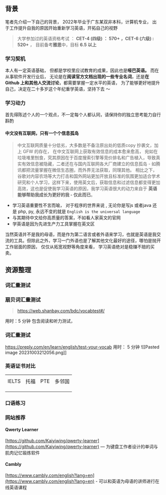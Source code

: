 ## 背景

笔者先介绍一下自己的背景， 2022年毕业于广东某双非本科，计算机专业， 出于工作提升自我的原因开始重新学习英语，开拓自己的视野

> 大学参加过的英语资格考试 ： **CET-4 (四级) ： 570+ ，CET-6 (六级) : 520+** ， 目前备考**雅思**中，目标 **6.5 以上**

### 学习契机

本人有一定英语基础， 但都是学校里应试教育的成果，因此也是**哑巴英语。** 而在从事软件开发行业后， 无论是在**阅读官方文档出现的一些专业名词**，还是**在 Github 上和其他人交流讨论**，都需要掌握一定水平的英语， 为了能够更好地提升自己，决定在二十多岁这个年纪重学英语，坚持下去 ～

### 学习动力

首先得陈述个人的一个观点，不一定每个人都认同，请保持你的独立思考能力自行斟酌
#### 中文没有互联网，只有一个个信息孤岛
> 中文互联网质量十分低劣，大多数是不备注原出处的低质copy 抄袭文，加上 GFW 的存在， 在中文互联网上获取有效信息的成本愈来愈高， 宛如在垃圾堆里刨食，究其原因在于百度搜索引擎等竞价排名和广告植入，导致真实有效信息被隐藏，二者还在与国内互联网各大厂商建立的信息孤岛 - 如腾讯都把流量掌握在微信生态圈，而外界无法获取，同理其他。 相比之下， 谷歌对内容农场等大力打击和国外网站更加开放且标准的氛围更加适合学术研究和个人学习，这样下来，使用英文后，获取信息和过滤信息都变得更加高效，这也是促使我学习英语的原因，我学习英语很大的动力来自于 **英语能够帮助我成长为更好的我 - 仅此而已**。

- 学习英语重要性不言而喻， 对于程序的世界来说 , 无论你是写js 或者java 还是 php, py, 永远不变的就是 `English is the universal language` 
- 与其期待中文给你高质量的答案，不如看人家英文的官网
- 学英语是因为先进生产力工具掌握在英文区

当然英语并不是我的母语，而是作为第二语言或者外语来学习，也就是英语是我交流的工具。但除此之外，学习一门外语也是了解其他文化最好的途径，哪怕是抛开工作层面的原因， 仅仅从拓宽视野等角度来看， 学习英语绝对是稳赚不赔的买卖。
## 资源整理

### 词汇量测试
### 扇贝词汇量测试
> https://web.shanbay.com/bdc/vocabtest#/

用时：5 分钟
包含阅读和听力测试， 
### 词汇量测试
https://preply.com/en/learn/english/test-your-vocab
用时： 5 分钟
![[Pasted image 20231003212056.png]]

### 英语证书对比

|   |   |   |   |
|---|---|---|---|
|||||
|IELTS|托福|PTE|多邻国|
|||||
|||||
|||||

### 口语练习

### 网站推荐

#### Qwerty Learner

[https://github.com/Kaiyiwing/qwerty-learner](https://github.com/Kaiyiwing/qwerty-learner) — 为键盘工作者设计的单词与肌肉记忆锻炼软件

#### Cambly

[https://www.cambly.com/english?lang=en](https://www.cambly.com/english?lang=en) - 可以和英语为母语的讲师进行在线英语课程